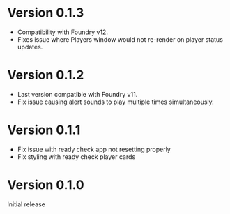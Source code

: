 # Version 0.1.3
- Compatibility with Foundry v12.
- Fixes issue where Players window would not re-render on player status updates.

# Version 0.1.2
- Last version compatible with Foundry v11.
- Fix issue causing alert sounds to play multiple times simultaneously.

# Version 0.1.1
- Fix issue with ready check app not resetting properly
- Fix styling with ready check player cards

# Version 0.1.0
Initial release
